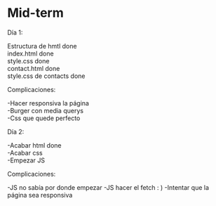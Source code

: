 # Mid-term

Día 1:

Estructura de hmtl done <br>
index.html done <br>
style.css done <br>
contact.html done <br>
style.css de contacts done

Complicaciones:

-Hacer responsiva la página <br>
-Burger con media querys <br>
-Css que quede perfecto

Día 2:

-Acabar html done <br>
-Acabar css <br>
-Empezar JS <br>

Complicaciones:

-JS no sabía por donde empezar
-JS hacer el fetch : )
-Intentar que la página sea responsiva
